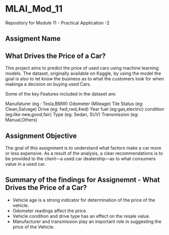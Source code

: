 # MLAI_Mod_11
Repository for Module 11 - Practical Application -2 
## Assigment Name
## What Drives the Price of a Car?

This project aims to predict the price of used cars using machine learning models. The dataset, originally available on Kaggle, by using the model the goal is also to let know the business as to what the customers look for when makinga a decision on buying used Cars.

Some of the key Features included in the dataset are:

Manufaturer (eg : Tesla,BMW)
Odometer (Mileage)
Tile Status (eg: Clean,Salvage)
Drive (eg: fwd,rwd,4wd)
Year
fuel (eg:gas,electric)
condition (eg:like new,good,fair)
Type (eg: Sedan, SUV)
Transmission (eg: Manual,Others)

## Assignment Objective

The goal of this assignment is to understand what factors make a car more or less expensive. As a result of the analysis, a clear recommendations is to be provided to the client—a used car dealership—as to what consumers value in a used car.

## Summary of the findings for Assignemnt - What Drives the Price of a Car?
- Vehicle age is a strong indicator for determination of the price of the vehicle.
- Odometer readings affect the price.
- Vehicle condition and drive type has an effect on the resale value.
- Manufacturer and transmission play an important role in suggesting the price of the Vehicle.
